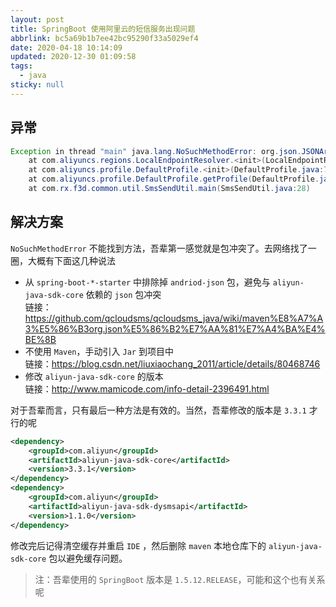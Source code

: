 ```yaml
---
layout: post
title: SpringBoot 使用阿里云的短信服务出现问题
abbrlink: bc5a69b1b7ee42bc95290f33a5029ef4
date: 2020-04-18 10:14:09
updated: 2020-12-30 01:09:58
tags:
  - java
sticky: null
---
```


## 异常

```java
Exception in thread "main" java.lang.NoSuchMethodError: org.json.JSONArray.iterator()Ljava/util/Iterator;
	at com.aliyuncs.regions.LocalEndpointResolver.<init>(LocalEndpointResolver.java:39)
	at com.aliyuncs.profile.DefaultProfile.<init>(DefaultProfile.java:72)
	at com.aliyuncs.profile.DefaultProfile.getProfile(DefaultProfile.java:209)
	at com.rx.f3d.common.util.SmsSendUtil.main(SmsSendUtil.java:28)
```

## 解决方案

`NoSuchMethodError` 不能找到方法，吾辈第一感觉就是包冲突了。去网络找了一圈，大概有下面这几种说法

- 从 `spring-boot-*-starter` 中排除掉 `andriod-json` 包，避免与 `aliyun-java-sdk-core` 依赖的 `json` 包冲突\
  链接：<https://github.com/qcloudsms/qcloudsms_java/wiki/maven%E8%A7%A3%E5%86%B3org.json%E5%86%B2%E7%AA%81%E7%A4%BA%E4%BE%8B>
- 不使用 `Maven`，手动引入 `Jar` 到项目中\
  链接：<https://blog.csdn.net/liuxiaochang_2011/article/details/80468746>
- 修改 `aliyun-java-sdk-core` 的版本\
  链接：<http://www.mamicode.com/info-detail-2396491.html>

对于吾辈而言，只有最后一种方法是有效的。当然，吾辈修改的版本是 `3.3.1` 才行的呢

```xml
<dependency>
    <groupId>com.aliyun</groupId>
    <artifactId>aliyun-java-sdk-core</artifactId>
    <version>3.3.1</version>
</dependency>
<dependency>
    <groupId>com.aliyun</groupId>
    <artifactId>aliyun-java-sdk-dysmsapi</artifactId>
    <version>1.1.0</version>
</dependency>
```

修改完后记得清空缓存并重启 `IDE` ，然后删除 `maven` 本地仓库下的 `aliyun-java-sdk-core` 包以避免缓存问题。

> 注：吾辈使用的 `SpringBoot` 版本是 `1.5.12.RELEASE`，可能和这个也有关系呢
